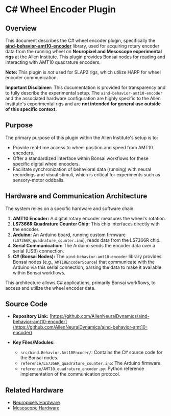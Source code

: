 # C# Wheel Encoder Plugin

## Overview

This document describes the C# wheel encoder plugin, specifically the [**aind-behavior-amt10-encoder**](https://github.com/AllenNeuralDynamics/aind-behavior-amt10-encoder) library, used for acquiring rotary encoder data from the running wheel on **Neuropixel and Mesoscope experimental rigs** at the Allen Institute. This plugin provides Bonsai nodes for reading and interacting with AMT10 quadrature encoders.

**Note:** This plugin is *not* used for SLAP2 rigs, which utilize HARP for wheel encoder communication.

**Important Disclaimer:** This documentation is provided for transparency and to fully describe the experimental setup. The `aind-behavior-amt10-encoder` and the associated hardware configuration are highly specific to the Allen Institute's experimental rigs and are **not intended for general use outside of this specific context.**

## Purpose

The primary purpose of this plugin within the Allen Institute's setup is to:

- Provide real-time access to wheel position and speed from AMT10 encoders.
- Offer a standardized interface within Bonsai workflows for these specific digital wheel encoders.
- Facilitate synchronization of behavioral data (running) with neural recordings and visual stimuli, which is critical for experiments such as sensory-motor oddballs.

## Hardware and Communication Architecture

The system relies on a specific hardware and software chain:

1.  **AMT10 Encoder:** A digital rotary encoder measures the wheel's rotation.
2.  **LS7366R Quadrature Counter Chip:** This chip interfaces directly with the encoder.
3.  **Arduino:** An Arduino board, running custom firmware (`LS7366R_quadrature_counter.ino`), reads data from the LS7366R chip.
4.  **Serial Communication:** The Arduino sends the encoder data over a serial (USB) connection.
5.  **C# (Bonsai Nodes):** The `aind-behavior-amt10-encoder` library provides Bonsai nodes (e.g., `AMT10EncoderSource`) that communicate with the Arduino via this serial connection, parsing the data to make it available within Bonsai workflows.

This architecture allows C# applications, primarily Bonsai workflows, to access and utilize the wheel encoder data.

## Source Code

- **Repository Link:** [https://github.com/AllenNeuralDynamics/aind-behavior-amt10-encoder](https://github.com/AllenNeuralDynamics/aind-behavior-amt10-encoder)
- **Key Files/Modules:**
  
    - `src/Aind.Behavior.Amt10Encoder/`: Contains the C# source code for the Bonsai nodes.
    - `reference/LS7366R_quadrature_counter.ino`: The Arduino firmware.
    - `reference/AMT10_quadrature_encoder.py`: Python reference implementation of the communication protocol.

## Related Hardware

- [Neuropixels Hardware](allen_institute_neuropixels_hardware.md)
- [Mesoscope Hardware](allen_institute_mesoscope_hardware.md)
